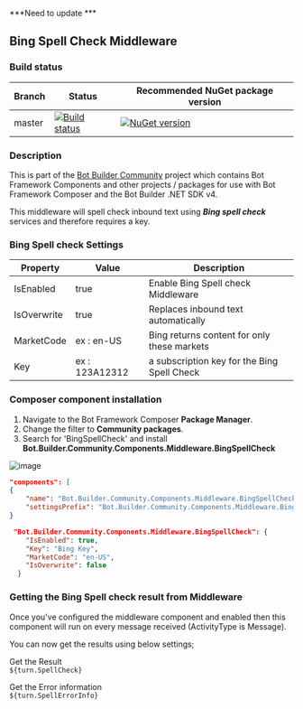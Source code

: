 ***Need to update ***

## Bing Spell Check Middleware 
 
### Build status
| Branch | Status | Recommended NuGet package version |
| ------ | ------ | ------ |
| master | [![Build status](https://ci.appveyor.com/api/projects/status/b9123gl3kih8x9cb?svg=true)](https://ci.appveyor.com/project/garypretty/botbuilder-community) | [![NuGet version](https://img.shields.io/badge/NuGet-1.0.61-blue.svg)](https://www.nuget.org/packages/Bot.Builder.Community.Middleware.SpellCheck/) |
 
### Description

This is part of the [Bot Builder Community](https://github.com/garypretty/botbuilder-community) project which contains Bot Framework Components and other projects / packages for use with Bot Framework Composer and the Bot Builder .NET SDK v4.

This middleware will spell check inbound text using ***Bing spell check*** services and therefore requires a key. 

### Bing Spell check Settings

| Property | Value | Description  |
| ---- | ----------- | ----------- |
|IsEnabled | true | Enable Bing Spell check Middleware|
|IsOverwrite | true | Replaces inbound text automatically |
|MarketCode | ex : en-US |Bing returns content for only these markets | 
| Key | ex : 123A12312 | a subscription key for the Bing Spell Check |


### Composer component installation

1. Navigate to the Bot Framework Composer **Package Manager**.
2. Change the filter to **Community packages**.
3. Search for 'BingSpellCheck' and install **Bot.Builder.Community.Components.Middleware.BingSpellCheck**

![image](https://user-images.githubusercontent.com/16264167/121935397-aedd2500-cd48-11eb-8f78-b6f72433a119.png)



```json
"components": [
{
    "name": "Bot.Builder.Community.Components.Middleware.BingSpellCheck",
    "settingsPrefix": "Bot.Builder.Community.Components.Middleware.BingSpellCheck"
}
```

```json
 "Bot.Builder.Community.Components.Middleware.BingSpellCheck": {
    "IsEnabled": true,
    "Key": "Bing Key",
    "MarketCode": "en-US",
    "IsOverwrite": false
  }
```

### Getting the Bing Spell check result from Middleware

Once you've configured the middleware component and enabled then this component will run on every message received (ActivityType is Message).

You can now get the results using below settings;

Get the Result <BR>
`${turn.SpellCheck}`

Get the Error information <BR>
`${turn.SpellErrorInfo}`



